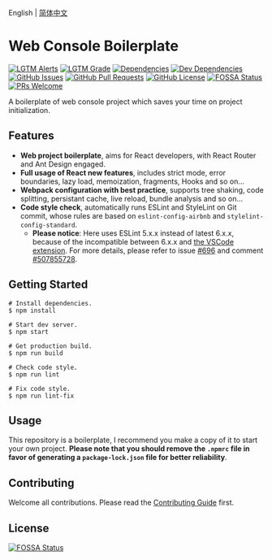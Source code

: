 English | [简体中文](./README_zh-CN.md)

# Web Console Boilerplate

[![LGTM Alerts](https://img.shields.io/lgtm/alerts/github/NicolasSchwarzer/web-console-boilerplate)](https://lgtm.com/projects/g/NicolasSchwarzer/web-console-boilerplate/alerts/) [![LGTM Grade](https://img.shields.io/lgtm/grade/javascript/github/NicolasSchwarzer/web-console-boilerplate)](https://lgtm.com/projects/g/NicolasSchwarzer/web-console-boilerplate/alerts/) [![Dependencies](https://img.shields.io/david/NicolasSchwarzer/web-console-boilerplate)](https://david-dm.org/NicolasSchwarzer/web-console-boilerplate) [![Dev Dependencies](https://img.shields.io/david/dev/NicolasSchwarzer/web-console-boilerplate)](https://david-dm.org/NicolasSchwarzer/web-console-boilerplate?type=dev) [![GitHub Issues](https://img.shields.io/github/issues/NicolasSchwarzer/web-console-boilerplate)](https://github.com/NicolasSchwarzer/web-console-boilerplate/issues) [![GitHub Pull Requests](https://img.shields.io/github/issues-pr/NicolasSchwarzer/web-console-boilerplate)](https://github.com/NicolasSchwarzer/web-console-boilerplate/pulls) [![GitHub License](https://img.shields.io/github/license/NicolasSchwarzer/web-console-boilerplate)](https://github.com/NicolasSchwarzer/web-console-boilerplate/blob/master/LICENSE) [![FOSSA Status](https://app.fossa.io/api/projects/git%2Bgithub.com%2FNicolasSchwarzer%2Fweb-console-boilerplate.svg?type=shield)](https://app.fossa.io/projects/git%2Bgithub.com%2FNicolasSchwarzer%2Fweb-console-boilerplate?ref=badge_shield) [![PRs Welcome](https://img.shields.io/badge/PRs-welcome-brightgreen.svg)](./CONTRIBUTING.md#your-first-pull-request)

A boilerplate of web console project which saves your time on project initialization.

## Features

* **Web project boilerplate**, aims for React developers, with React Router and Ant Design engaged.
* **Full usage of React new features**, includes strict mode, error boundaries, lazy load, memoization, fragments, Hooks and so on...
* **Webpack configuration with best practice**, supports tree shaking, code splitting, persistant cache, live reload, bundle analysis and so on...
* **Code style check**, automatically runs ESLint and StyleLint on Git commit, whose rules are based on `eslint-config-airbnb` and `stylelint-config-standard`.
  * **Please notice**: Here uses ESLint 5.x.x instead of latest 6.x.x, because of the incompatible between 6.x.x and [the VSCode extension](https://github.com/microsoft/vscode-eslint). For more details, please refer to issue [#696](https://github.com/microsoft/vscode-eslint/issues/696) and comment [#507855728](https://github.com/microsoft/vscode-eslint/issues/696#issuecomment-507855728).

## Getting Started

```shell
# Install dependencies.
$ npm install

# Start dev server.
$ npm start

# Get production build.
$ npm run build

# Check code style.
$ npm run lint

# Fix code style.
$ npm run lint-fix
```

## Usage

This repository is a boilerplate, I recommend you make a copy of it to start your own project. **Please note that you should remove the `.npmrc` file in favor of generating a `package-lock.json` file for better reliability**.

## Contributing

Welcome all contributions. Please read the [Contributing Guide](./CONTRIBUTING.md) first.

## License

[![FOSSA Status](https://app.fossa.io/api/projects/git%2Bgithub.com%2FNicolasSchwarzer%2Fweb-console-boilerplate.svg?type=large)](https://app.fossa.io/projects/git%2Bgithub.com%2FNicolasSchwarzer%2Fweb-console-boilerplate?ref=badge_large)
